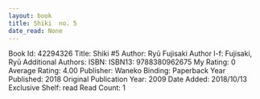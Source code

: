 ```yaml
---
layout: book
title: Shiki  no. 5
date_read: None
---
```


Book Id: 42294326
Title: Shiki #5
Author: Ryū Fujisaki
Author l-f: Fujisaki, Ryū
Additional Authors: 
ISBN: 
ISBN13: 9788380962675
My Rating: 0
Average Rating: 4.00
Publisher: Waneko
Binding: Paperback
Year Published: 2018
Original Publication Year: 2009
Date Added: 2018/10/13
Exclusive Shelf: read
Read Count: 1

